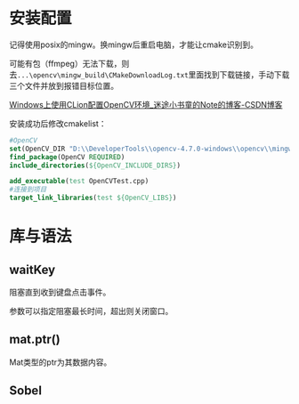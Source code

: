 # 安装配置

记得使用posix的mingw。换mingw后重启电脑，才能让cmake识别到。

可能有包（ffmpeg）无法下载，则去`...\opencv\mingw_build\CMakeDownloadLog.txt`里面找到下载链接，手动下载三个文件并放到报错目标位置。

[Windows上使用CLion配置OpenCV环境\_迷途小书童的Note的博客-CSDN博客](https://blog.csdn.net/djstavaV/article/details/125383444)

安装成功后修改cmakelist：

```cmake
#OpenCV  
set(OpenCV_DIR "D:\\DeveloperTools\\opencv-4.7.0-windows\\opencv\\mingw_build\\install")  
find_package(OpenCV REQUIRED)  
include_directories(${OpenCV_INCLUDE_DIRS})  

add_executable(test OpenCVTest.cpp)
#连接到项目  
target_link_libraries(test ${OpenCV_LIBS})
```

# 库与语法

## waitKey

阻塞直到收到键盘点击事件。

参数可以指定阻塞最长时间，超出则关闭窗口。

## mat.ptr()
Mat类型的ptr为其数据内容。





## Sobel










